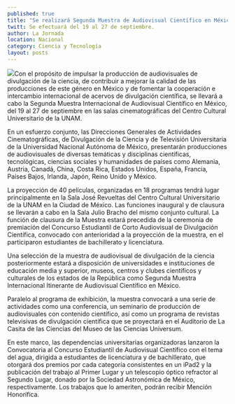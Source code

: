 ```yaml
---
published: true
title: "Se realizará Segunda Muestra de Audiovisual Científico en México, en el CCU"
twitt: Se efectuará del 19 al 27 de septiembre.
author: La Jornada
location: Nacional
category: Ciencia y Tecnología
layout: posts
---
```


![](http://i.imgur.com/r3WPi3im.jpg)Con el propósito de impulsar la producción de audiovisuales de divulgación de la ciencia, de contribuir a mejorar la calidad de las producciones de este género en México y de fomentar la cooperación e intercambio internacional de acervos de divulgación científica, se llevará a cabo la Segunda Muestra Internacional de Audiovisual Científico en México, del 19 al 27 de septiembre en las salas cinematográficas del Centro Cultural Universitario de la UNAM.

En un esfuerzo conjunto, las Direcciones Generales de Actividades Cinematográficas, de Divulgación de la Ciencia y de Televisión Universitaria de la Universidad Nacional Autónoma de México, presentarán producciones de audiovisuales de diversas temáticas y disciplinas científicas, tecnológicas, ciencias sociales y humanidades de países como Alemania, Austria, Canadá, China, Costa Rica, Estados Unidos, España, Francia, Países Bajos, Irlanda, Japón, Reino Unido y México.

La proyección de 40 películas, organizadas en 18 programas tendrá lugar principalmente en la Sala José Revueltas del Centro Cultural Universitario de la UNAM en la Ciudad de México. Las funciones inaugural y de clausura se llevarán a cabo en la Sala Julio Bracho del mismo conjunto cultural. La función de clausura de la Muestra estará precedida de la ceremonia de premiación del Concurso Estudiantil de Corto Audiovisual de Divulgación Científica, convocado con anterioridad a la proyección de la muestra, en el participaron estudiantes de bachillerato y licenciatura.

Una selección de la muestra de audiovisual de divulgación de la ciencia posteriormente estará a disposición de universidades e instituciones de educación media y superior, museos, centros y clubes científicos y culturales de los estados de la República como Segunda Muestra Internacional Itinerante de Audiovisual Científico en México.

Paralelo al programa de exhibición, la muestra convocará a una serie de actividades como una conferencia, un seminario de producción de audiovisuales con contenido científico, así como un programa de revistas televisivas de divulgación científica que se proyectará en el Auditorio de La Casita de las Ciencias del Museo de las Ciencias Universum.

En este marco, las dependencias universitarias organizadoras lanzaron la Convocatoria al Concurso Estudiantil de Audiovisual Científico con el tema del agua, dirigida a estudiantes de licenciatura y de bachillerato, que otorgará dos premios por cada categoría consistentes en un iPad2 y la publicación del trabajo al Primer Lugar y un telescopio óptico refractor al Segundo Lugar, donado por la Sociedad Astronómica de México, respectivamente. Los trabajos que lo ameriten, podrán recibir Mención Honorífica.
